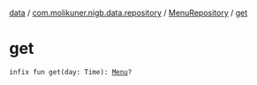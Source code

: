 [data](../../index.md) / [com.molikuner.nigb.data.repository](../index.md) / [MenuRepository](index.md) / [get](./get.md)

# get

`infix fun get(day: Time): `[`Menu`](../../com.molikuner.nigb.data.types/-menu/index.md)`?`